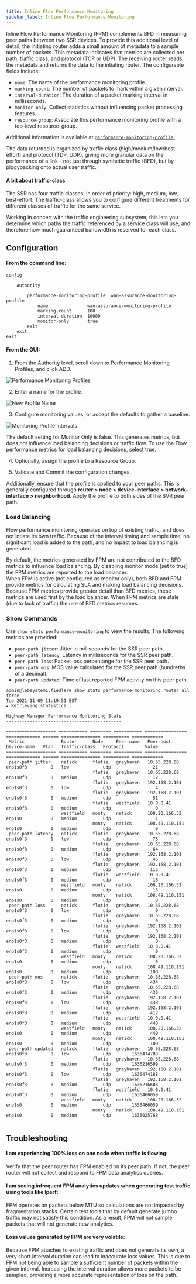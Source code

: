 ```yaml
---
title: Inline Flow Performance Monitoring
sidebar_label: Inline Flow Performance Monitoring
---
```


Inline Flow Performance Monitoring (FPM) complements BFD in measuring peer paths between two SSR devices. To provide this additional level of detail, the initiating router adds a small amount of metadata to a sample number of packets. This metadata indicates that metrics are collected per path, traffic class, and protocol (TCP or UDP). The receiving router reads the metadata and returns the data to the intiating router. The configurable fields include:

- `name`: The name of the performance monitoring profile.
- `marking-count`: The number of packets to mark within a given interval.
- `interval-duration`: The duration of a packet marking interval in milliseconds.
- `monitor-only`: Collect statistics without influencing packet processing features.
- `resource-group`: Associate this performance monitoring profile with a top-level resource-group.

Additional information is available at [`performance-monitoring-profile`.](config_reference_guide.md/#performance-monitoring-profile)

The data returned is organized by traffic class (high/medium/low/best-effort) and protocol (TDP, UDP), giving more granular data on the performance of a link - not just through synthetic traffic (BFD), but by piggybacking onto actual user traffic.

#### A bit about traffic-class

The SSR has four traffic classes, in order of priority: high, medium, low, best-effort. The traffic-class allows you to configure different treatments for different classes of traffic for the same service.

Working in concert with the traffic engineering subsystem, this lets you determine which paths the traffic referenced by a service class will use, and therefore how much guaranteed bandwidth is reserved for each class.

## Configuration

#### From the command line:

```
config

    authority

        performance-monitoring-profile  wan-assurance-monitoring-profile
            name               wan-assurance-monitoring-profile
            marking-count      100
            interval-duration  10000
            monitor-only       true
        exit
    exit
exit
```
#### From the GUI:

1. From the Authority level, scroll down to Performance Monitoring Profiles, and click ADD.

![Performance Monitoring Profiles](/img/config_ifpm1.png)

2. Enter a name for the profile.

![New Profile Name](/img/config_ifpm2.png)

3. Configure monitoring values, or accept the defaults to gather a baseline.

![Monitoring Profile Intervals](/img/config_ifpm3.png)

   The default setting for Monitor Only is false. This generates metrics, but does not influence load balancing decisions or traffic flow. To use the Flow performance metrics for load balancing decisions, select true. 

4. Optionally, assign the profile to a Resource Group.

5. Validate and Commit the configuration changes.

Additionally, ensure that the profile is applied to your peer paths. This is generally configured through **router > node > device-interface > network-interface > neighborhood**. Apply the profile to both sides of the SVR peer path.

### Load Balancing 

Flow performance monitoring operates on top of existing traffic, and does not intiate its own traffic. Because of the interval timing and sample time, no significant load is added to the path, and no impact to load balancing is generated. 

By default, the metrics generated by FPM are not contributed to the BFD metrics to influence load balancing. By disabling monitor mode (set to true) the FPM metrics are reported to the load balancer.   
When FPM is active (not configured as monitor only), both BFD and FPM provide metrics for calculating SLA and making load balancing decisions. Because FPM metrics provide greater detail than BFD metrics, these metrics are used first by the load balancer. When FPM metrics are stale (due to lack of traffic) the use of BFD metrics resumes.

### Show Commands

Use `show stats performance-monitoring` to view the results. The following metrics are provided:

- `peer-path jitter`: Jitter in milliseconds for the SSR peer path.
- `peer-path latency`: Latency in milliseconds for the SSR peer path.
- `peer-path loss`: Packet loss percentange for the SSR peer path.
- `peer-path mos`: MOS value calculated for the SSR peer path (hundreths of a decimal).
- `peer-path updated`: Time of last reported FPM activity on this peer path. 

```
admin@labsystem1.fiedler# show stats performance-monitoring router all force
Tue 2021-11-09 11:19:51 EST
✔ Retrieving statistics...

Highway Manager Performance Monitoring Stats
--------------------------------------------

=================== =========== ======== =========== ================ ============= ====== =============== ========== ============
 Metric              Router      Node     Peer-name   Peer-host        Device-name   Vlan   Traffic-class   Protocol        Value
=================== =========== ======== =========== ================ ============= ====== =============== ========== ============
 peer-path jitter    natick      flutie   greyhaven   10.65.228.68     enp1s0f3         0   low             udp                21
                                 flutie   greyhaven   10.65.228.68     enp1s0f3         0   medium          udp                12
                                 flutie   greyhaven   192.168.2.101    enp1s0f3         0   low             udp                 4
                                 flutie   greyhaven   192.168.2.101    enp1s0f3         0   medium          udp                51
                                 flutie   westfield   10.0.0.41        enp1s0f3         0   medium          udp                 0
                     westfield   monty    natick      108.20.166.32    enp1s0           0   medium          udp                 1
                                 monty    natick      108.49.110.151   enp1s0           0   medium          udp                 0
 peer-path latency   natick      flutie   greyhaven   10.65.228.68     enp1s0f3         0   low             udp                78
                                 flutie   greyhaven   10.65.228.68     enp1s0f3         0   medium          udp                64
                                 flutie   greyhaven   192.168.2.101    enp1s0f3         0   low             udp                45
                                 flutie   greyhaven   192.168.2.101    enp1s0f3         0   medium          udp               113
                                 flutie   westfield   10.0.0.41        enp1s0f3         0   medium          udp                18
                     westfield   monty    natick      108.20.166.32    enp1s0           0   medium          udp                15
                                 monty    natick      108.49.110.151   enp1s0           0   medium          udp                 0
 peer-path loss      natick      flutie   greyhaven   10.65.228.68     enp1s0f3         0   low             udp                 0
                                 flutie   greyhaven   10.65.228.68     enp1s0f3         0   medium          udp                 0
                                 flutie   greyhaven   192.168.2.101    enp1s0f3         0   low             udp                 0
                                 flutie   greyhaven   192.168.2.101    enp1s0f3         0   medium          udp                 0
                                 flutie   westfield   10.0.0.41        enp1s0f3         0   medium          udp                 0
                     westfield   monty    natick      108.20.166.32    enp1s0           0   medium          udp                 0
                                 monty    natick      108.49.110.151   enp1s0           0   medium          udp               100
 peer-path mos       natick      flutie   greyhaven   10.65.228.68     enp1s0f3         0   low             udp               434
                                 flutie   greyhaven   10.65.228.68     enp1s0f3         0   medium          udp               436
                                 flutie   greyhaven   192.168.2.101    enp1s0f3         0   low             udp               438
                                 flutie   greyhaven   192.168.2.101    enp1s0f3         0   medium          udp               412
                                 flutie   westfield   10.0.0.41        enp1s0f3         0   medium          udp               440
                     westfield   monty    natick      108.20.166.32    enp1s0           0   medium          udp               440
                                 monty    natick      108.49.110.151   enp1s0           0   medium          udp               100
 peer-path updated   natick      flutie   greyhaven   10.65.228.68     enp1s0f3         0   low             udp        1636474788
                                 flutie   greyhaven   10.65.228.68     enp1s0f3         0   medium          udp        1636216599
                                 flutie   greyhaven   192.168.2.101    enp1s0f3         0   low             udp        1636474188
                                 flutie   greyhaven   192.168.2.101    enp1s0f3         0   medium          udp        1636216603
                                 flutie   westfield   10.0.0.41        enp1s0f3         0   medium          udp        1636466059
                     westfield   monty    natick      108.20.166.32    enp1s0           0   medium          udp        1636466059
                                 monty    natick      108.49.110.151   enp1s0           0   medium          udp        1636025768


```

## Troubleshooting

#### I am experiencing 100% loss on one node when traffic is flowing:

Verify that the peer router has FPM enabled on its peer path. If not, the peer router will not collect and respond to FPM data analytics queries.

#### I am seeing infrequent FPM analytics updates when generating test traffic using tools like Iperf:

FPM operates on packets below MTU so calculations are not impacted by fragmentation stacks. Certain test tools that by default generate jumbo traffic may not satisfy this condition. As a result, FPM will not sample packets that will not generate new analytics.

#### Loss values generated by FPM are very volatile:

Because FPM attaches to existing traffic and does not generate its own, a very short interval duration can lead to inaccurate loss values. This is due to FPM not being able to sample a sufficient number of packets within the given interval. Increasing the interval duration allows more packets to be sampled, providing a more accurate representation of loss on the path. 

